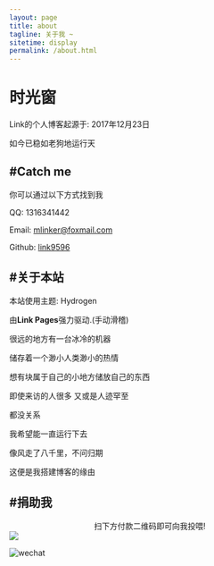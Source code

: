 ```yaml
---
layout: page
title: about
tagline: 关于我 ~
sitetime: display
permalink: /about.html
---
```


# 时光窗

Link的个人博客起源于: 2017年12月23日

如今已稳如老狗地运行<span id="sitetime2"></span>天

## #Catch me

你可以通过以下方式找到我

QQ: 1316341442

Email: <a href="mailto:mlinker@foxmail.com">mlinker@foxmail.com</a>

Github: [link9596](https://github.com/link9596)

## #关于本站

本站使用主题: Hydrogen

由**Link Pages**强力驱动.(手动滑稽)


很远的地方有一台冰冷的机器

储存着一个渺小人类渺小的热情

想有块属于自己的小地方储放自己的东西

即使来访的人很多 又或是人迹罕至

都没关系

我希望能一直运行下去

像风走了八千里，不问归期

这便是我搭建博客的缘由

## #捐助我

<center>扫下方付款二维码即可向我投喂!</center>

<img align="center" style="display:table-cell" src="https://lkopp.ml/pay/pay.png">

![wechat](https://lkopp.ml/pay/wechat.png)
